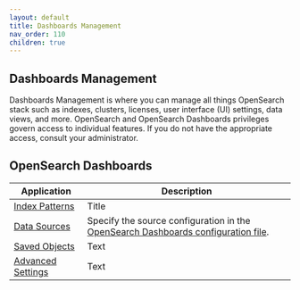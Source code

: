 ```yaml
---
layout: default
title: Dashboards Management
nav_order: 110
children: true
---
```


## Dashboards Management

Dashboards Management is where you can manage all things OpenSearch stack such as indexes, clusters, licenses, user interface (UI) settings, data views, and more. OpenSearch and OpenSearch Dashboards privileges govern access to individual features. If you do not have the appropriate access, consult your administrator. 

## OpenSearch Dashboards

| Application     | Description |
| --------------- | ----------- |
| [Index Patterns]()  | Title  |
| [Data Sources]({{site.url}}{{site.baseurl}}/dashboards/discover/multi-data-sources/)  | Specify the source configuration in the [OpenSearch Dashboards configuration file]({{site.url}}{{site.baseurl}}/dashboards/discover/multi-data-sources/).  |
| [Saved Objects]()  | Text  |
| [Advanced Settings]()  | Text  |

## 

